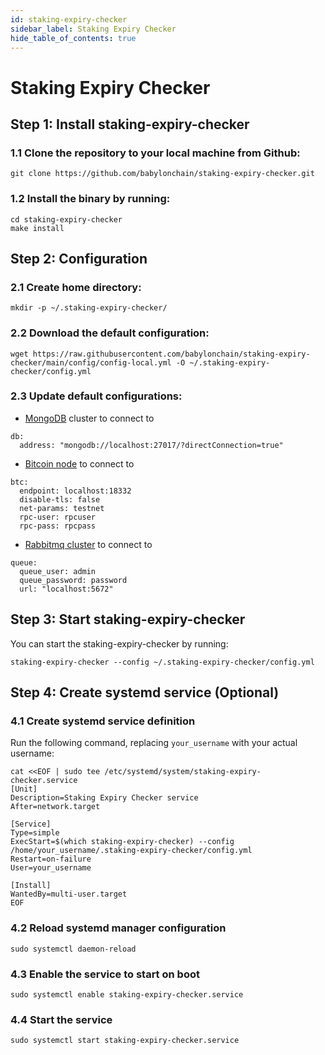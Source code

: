 ```yaml
---
id: staking-expiry-checker
sidebar_label: Staking Expiry Checker
hide_table_of_contents: true
---
```

# Staking Expiry Checker
## Step 1: Install staking-expiry-checker

### 1.1 Clone the repository to your local machine from Github:

```
git clone https://github.com/babylonchain/staking-expiry-checker.git
```

### 1.2 Install the binary by running:

```
cd staking-expiry-checker
make install
```

## Step 2: Configuration
### 2.1 Create home directory:
```
mkdir -p ~/.staking-expiry-checker/
```

### 2.2 Download the default configuration:

```
wget https://raw.githubusercontent.com/babylonchain/staking-expiry-checker/main/config/config-local.yml -O ~/.staking-expiry-checker/config.yml
```

### 2.3 Update default configurations:
- [MongoDB](../infra/mongodb.md) cluster to connect to
```
db:
  address: "mongodb://localhost:27017/?directConnection=true"
```

- [Bitcoin node](../infra/bitcoind.md) to connect to
```
btc:
  endpoint: localhost:18332
  disable-tls: false
  net-params: testnet
  rpc-user: rpcuser
  rpc-pass: rpcpass
```

- [Rabbitmq cluster](../infra/rabbitmq.md) to connect to
```
queue:
  queue_user: admin
  queue_password: password
  url: "localhost:5672"
```


## Step 3: Start staking-expiry-checker

You can start the staking-expiry-checker by running:

```
staking-expiry-checker --config ~/.staking-expiry-checker/config.yml
```

## Step 4: Create systemd service (Optional)

### 4.1 Create systemd service definition
Run the following command, replacing `your_username` with your actual username:
```
cat <<EOF | sudo tee /etc/systemd/system/staking-expiry-checker.service
[Unit]
Description=Staking Expiry Checker service
After=network.target

[Service]
Type=simple
ExecStart=$(which staking-expiry-checker) --config /home/your_username/.staking-expiry-checker/config.yml
Restart=on-failure
User=your_username

[Install]
WantedBy=multi-user.target
EOF
```

### 4.2 Reload systemd manager configuration

```
sudo systemctl daemon-reload
```

### 4.3 Enable the service to start on boot

```
sudo systemctl enable staking-expiry-checker.service
```

### 4.4 Start the service

```
sudo systemctl start staking-expiry-checker.service
```
